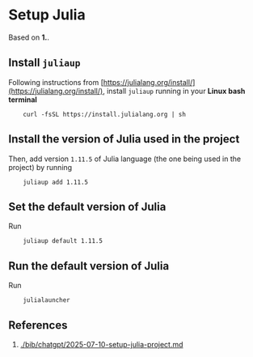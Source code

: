 # Setup Julia

Based on **1.**.

## Install `juliaup`

Following instructions from [https://julialang.org/install/](https://julialang.org/install/), install `juliaup` running in your **Linux bash terminal**

        curl -fsSL https://install.julialang.org | sh
        
## Install the version of Julia used in the project
        
Then, add version `1.11.5` of Julia language (the one being used in the project) by running

        juliaup add 1.11.5

## Set the default version of Julia

Run

        juliaup default 1.11.5

## Run the default version of Julia

Run

        julialauncher        

## References

1. [./bib/chatgpt/2025-07-10-setup-julia-project.md](https://github.com/jipphysics/ranking-futbol/blob/main/bib/chatgpt/2025-07-10-setup-julia-project.md)
